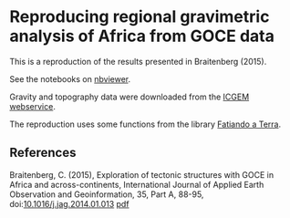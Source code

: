# Reproducing regional gravimetric analysis of Africa from GOCE data

This is a reproduction of the results presented in Braitenberg (2015).

See the notebooks on
[nbviewer](http://nbviewer.jupyter.org/github/leouieda/africa-gravity/tree/master/).

Gravity and topography data were downloaded from the [ICGEM
webservice](http://icgem.gfz-potsdam.de/).

The reproduction uses some functions from the library [Fatiando a
Terra](http://www.fatiando.org).

## References

Braitenberg, C. (2015), Exploration of tectonic structures with GOCE in Africa
and across-continents, International Journal of Applied Earth Observation and
Geoinformation, 35, Part A, 88-95,
doi:[10.1016/j.jag.2014.01.013](dx.doi.org/10.1016%2Fj.jag.2014.01.013)
[pdf](http://www.lithoflex.org/bib/IJAEOG_14.pdf)

